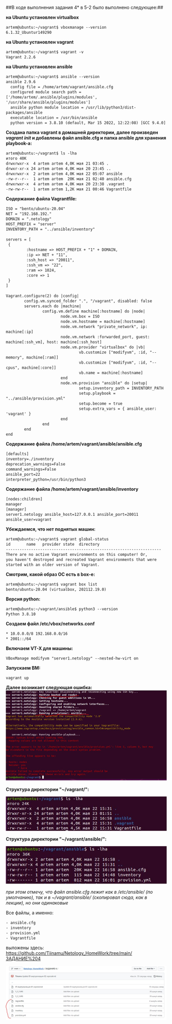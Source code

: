 ##В ходе выполнения задания 4* в 5-2  было выполнено следующее:##

__на Ubuntu установлен virtualbox__
```
artem@ubuntu:~/vagrant$ vboxmanage --version
6.1.32_Ubuntur149290
```
__на Ubuntu установлен vagrant__
```
artem@ubuntu:~/vagrant$ vagrant -v
Vagrant 2.2.6
```



__на Ubuntu установлен ansible__
```
artem@ubuntu:~/vagrant$ ansible --version
ansible 2.9.6
  config file = /home/artem/vagrant/ansible.cfg
  configured module search path = ['/home/artem/.ansible/plugins/modules', '/usr/share/ansible/plugins/modules']
  ansible python module location = /usr/lib/python3/dist-packages/ansible
  executable location = /usr/bin/ansible
  python version = 3.8.10 (default, Mar 15 2022, 12:22:08) [GCC 9.4.0]
```

__Создана папка vagrant в домашней директории, далее произведен *vagrant init* и добавлены файл ansible.cfg и папка ansible для хранения playbook-а:__
```
artem@ubuntu:~/vagrant$ ls -lha
итого 40K
drwxrwxr-x  4 artem artem 4,0K мая 21 03:45 .
drwxr-xr-x 24 artem artem 4,0K мая 20 23:45 ..
drwxrwxr-x  2 artem artem 4,0K мая 22 05:07 ansible
-rw-r--r--  1 artem artem  20K мая 21 02:40 ansible.cfg
drwxrwxr-x  4 artem artem 4,0K мая 20 23:38 .vagrant
-rw-rw-r--  1 artem artem 1,2K мая 21 00:46 Vagrantfile
```

__Содержание файла Vagrantfile:__
```
ISO = "bento/ubuntu-20.04"
NET = "192.168.192."
DOMAIN = ".netology"
HOST_PREFIX = "server"
INVENTORY_PATH = "../ansible/inventory"

servers = [
 {
         :hostname => HOST_PREFIX + "1" + DOMAIN,
         :ip => NET + "11",
         :ssh_host => "20011",
         :ssh_vm => "22",
         :ram => 1024,
         :core => 1
 }
]

Vagrant.configure(2) do |config|
        config.vm.synced_folder ".", "/vagrant", disabled: false
        servers.each do |machine|
                config.vm.define machine[:hostname] do |node|
                        node.vm.box = ISO
                        node.vm.hostname = machine[:hostname]
                        node.vm.network "private_network", ip: machine[:ip]
                        node.vm.network :forwarded_port, guest: machine[:ssh_vm], host: machine[:ssh_host]
                        node.vm.provider "virtualbox" do |vb|
                                vb.customize ["modifyvm", :id, "--memory", machine[:ram]]
                                vb.customize ["modifyvm", :id, "--cpus", machine[:core]]
                                vb.name = machine[:hostname]
                        end
                        node.vm.provision "ansible" do |setup|
                                setup.inventory_path = INVENTORY_PATH
                                setup.playbook = "../ansible/provision.yml"
                                setup.become = true
                                setup.extra_vars = { ansible_user: 'vagrant' }
                        end
                end
        end
end
```

__Содержание файла /home/artem/vagrant/ansible/ansible.cfg__
```
[defaults]
inventory=./inventory
deprecation_warnings=False
command_warnings=False
ansible_port=22
interpreter_python=/usr/bin/python3
```

__Содержание файла /home/artem/vagrant/ansible/inventory__
```
[nodes:children]
manager
[manager]
server1.netology ansible_host=127.0.0.1 ansible_port=20011 ansible_user=vagrant
```

__Убеждаемся, что нет поднятых машин:__
```
artem@ubuntu:~/vagrant$ vagrant global-status 
id       name   provider state  directory                           
--------------------------------------------------------------------
There are no active Vagrant environments on this computer! Or,
you haven't destroyed and recreated Vagrant environments that were
started with an older version of Vagrant.
```

__Смотрим, какой образ ОС есть в box-е:__
```
artem@ubuntu:~/vagrant$ vagrant box list
bento/ubuntu-20.04 (virtualbox, 202112.19.0)
```

__Версия python:__
```
artem@ubuntu:~/vagrant/ansible$ python3 --version
Python 3.8.10
```

__Создаем файл /etc/vbox/networks.conf__
```
* 10.0.0.0/8 192.168.0.0/16
* 2001::/64
```

__Включаем VT-X для машины:__
```
VBoxManage modifyvm "server1.netology" --nested-hw-virt on
```

__Запускаем ВМ:__
```
vagrant up
```

__Далее возникает следующая ошибка:__
![5_2_1](../pictures/5_2_1.JPG)

__Структура директории "~/vagrant/":__

![5_2_2](../pictures/5_2_2.JPG)

__Структура директории "~/vagrant/ansible/":__

![5_2_3](../pictures/5_2_3.JPG)

*при этом отмечу, что файл ansible.cfg лежит как в /etc/ansible/ (по умолчанию), так и в ~/vagrant/ansible/ (скопировал сюда, как в лекции), но они одинаковые*

Все файлы, а именно:
```
- ansible.cfg
- inventory
- provision.yml
- Vagrantfile
```
выложены здесь: https://github.com/Tiinamu/Netology_HomeWork/tree/main/ЗАДАНИЕ%204

![5_2_4](../pictures/5_2_4.JPG)
